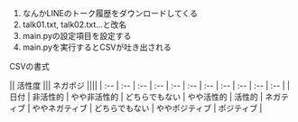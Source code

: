 1. なんかLINEのトーク履歴をダウンロードしてくる
1. talk01.txt, talk02.txt...と改名
1. main.pyの設定項目を設定する
1. main.pyを実行するとCSVが吐き出される

CSVの書式

|| 活性度 ||| ネガポジ ||||
| :-- | :-- | :-- | :-- |  :-- |  :-- |  :-- |  :-- |  :-- |  :-- |  :-- |
| 日付 | 非活性的 | やや非活性的 | どちらでもない | やや活性的 | 活性的 | ネガティブ | ややネガティブ | どちらでもない | ややポジティブ | ポジティブ |
